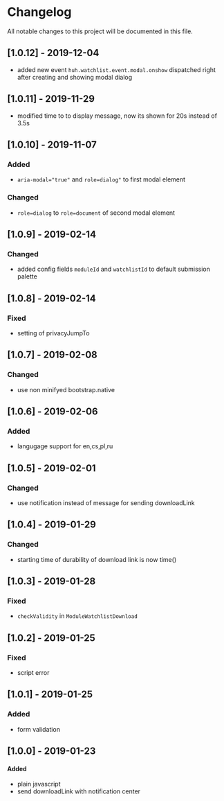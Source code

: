 # Changelog
All notable changes to this project will be documented in this file.

## [1.0.12] - 2019-12-04
- added new event `huh.watchlist.event.modal.onshow` dispatched right after creating and showing modal dialog

## [1.0.11] - 2019-11-29
- modified time to to display message, now its shown for 20s instead of 3.5s

## [1.0.10] - 2019-11-07

### Added
- `aria-modal="true"` and `role=dialog"` to first modal element

### Changed
- `role=dialog` to `role=document` of second modal element

## [1.0.9] - 2019-02-14

### Changed
- added config fields `moduleId` and `watchlistId` to default submission palette

## [1.0.8] - 2019-02-14

### Fixed
- setting of privacyJumpTo

## [1.0.7] - 2019-02-08

### Changed
- use non minifyed bootstrap.native

## [1.0.6] - 2019-02-06

### Added
- langugage support for en,cs,pl,ru

## [1.0.5] - 2019-02-01

### Changed
- use notification instead of message for sending downloadLink

## [1.0.4] - 2019-01-29

### Changed
- starting time of durability of download link is now time()

## [1.0.3] - 2019-01-28

### Fixed
- `checkValidity` in `ModuleWatchlistDownload`

## [1.0.2] - 2019-01-25

### Fixed
- script error

## [1.0.1] - 2019-01-25

### Added
- form validation

## [1.0.0] - 2019-01-23

#### Added
- plain javascript
- send downloadLink with notification center
